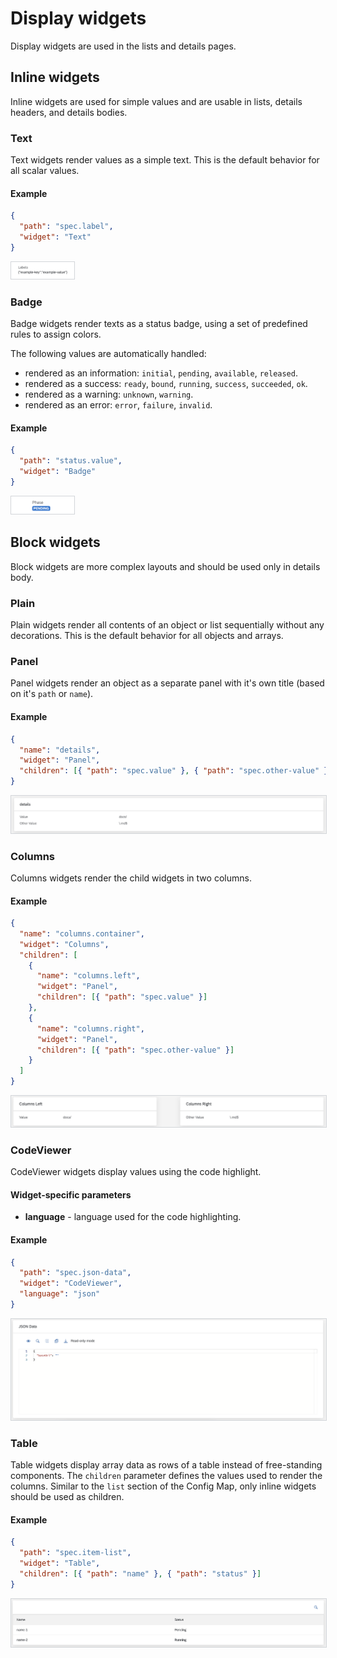 # Display widgets

Display widgets are used in the lists and details pages.

## Inline widgets

Inline widgets are used for simple values and are usable in lists, details headers, and details bodies.

### Text

Text widgets render values as a simple text. This is the default behavior for all scalar values.

#### Example

```json
{
  "path": "spec.label",
  "widget": "Text"
}
```

<p>
<img src="./assets/display-widgets/Text.png" alt="Example of a text widget" style="max-width:20%;border: 1px solid #D2D5D9">
</p>

### Badge

Badge widgets render texts as a status badge, using a set of predefined rules to assign colors.

The following values are automatically handled:

- rendered as an information: `initial`, `pending`, `available`, `released`.
- rendered as a success: `ready`, `bound`, `running`, `success`, `succeeded`, `ok`.
- rendered as a warning: `unknown`, `warning`.
- rendered as an error: `error`, `failure`, `invalid`.

#### Example

```json
{
  "path": "status.value",
  "widget": "Badge"
}
```

<p>
<img src="./assets/display-widgets/Badge.png" alt="Example of a badge widget" style="max-width:20%;border: 1px solid #D2D5D9">
</p>

## Block widgets

Block widgets are more complex layouts and should be used only in details body.

### Plain

Plain widgets render all contents of an object or list sequentially without any decorations. This is the default behavior for all objects and arrays.

### Panel

Panel widgets render an object as a separate panel with it's own title (based on it's `path` or `name`).

#### Example

```json
{
  "name": "details",
  "widget": "Panel",
  "children": [{ "path": "spec.value" }, { "path": "spec.other-value" }]
}
```

<p>
<img src="./assets/display-widgets/Panel.png" alt="Example of a panel widget" style="max-width:100%;border: 1px solid #D2D5D9">
</p>

### Columns

Columns widgets render the child widgets in two columns.

#### Example

```json
{
  "name": "columns.container",
  "widget": "Columns",
  "children": [
    {
      "name": "columns.left",
      "widget": "Panel",
      "children": [{ "path": "spec.value" }]
    },
    {
      "name": "columns.right",
      "widget": "Panel",
      "children": [{ "path": "spec.other-value" }]
    }
  ]
}
```

<p>
<img src="./assets/display-widgets/Columns.png" alt="Example of a columns widget" style="max-width:100%;border: 1px solid #D2D5D9">
</p>

### CodeViewer

CodeViewer widgets display values using the code highlight.

#### Widget-specific parameters

- **language** - language used for the code highlighting.

#### Example

```json
{
  "path": "spec.json-data",
  "widget": "CodeViewer",
  "language": "json"
}
```

<p>
<img src="./assets/display-widgets/CodeViewer.png" alt="Example of a CodeViewer widget" style="max-width:100%;border: 1px solid #D2D5D9">
</p>

### Table

Table widgets display array data as rows of a table instead of free-standing components. The `children` parameter defines the values used to render the columns. Similar to the `list` section of the Config Map, only inline widgets should be used as children.

#### Example

```json
{
  "path": "spec.item-list",
  "widget": "Table",
  "children": [{ "path": "name" }, { "path": "status" }]
}
```

<p>
<img src="./assets/display-widgets/Table.png" alt="Example of a table widget" style="max-width:100%;border: 1px solid #D2D5D9">
</p>
